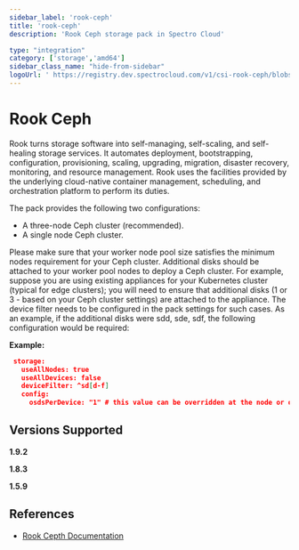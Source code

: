 ```yaml
---
sidebar_label: 'rook-ceph'
title: 'rook-ceph'
description: 'Rook Ceph storage pack in Spectro Cloud'

type: "integration"
category: ['storage','amd64']
sidebar_class_name: "hide-from-sidebar"
logoUrl: ' https://registry.dev.spectrocloud.com/v1/csi-rook-ceph/blobs/sha256:2817270f4eecbc2eea0740c55c7611d1a538a3e17da610a3487bb11b067076d1?type=image/png'
---
```






# Rook Ceph

Rook turns storage software into self-managing, self-scaling, and self-healing storage services. It automates deployment, bootstrapping, configuration, provisioning, scaling, upgrading, migration, disaster recovery, monitoring, and resource management. Rook uses the facilities provided by the underlying cloud-native container management, scheduling, and orchestration platform to perform its duties.

The pack provides the following two configurations:
* A three-node Ceph cluster (recommended).
* A single node Ceph cluster.

Please make sure that your worker node pool size satisfies the minimum nodes requirement for your Ceph cluster. Additional disks should be attached to your worker pool nodes to deploy a Ceph cluster. For example, suppose you are using existing appliances for your Kubernetes cluster (typical for edge clusters); you will need to ensure that additional disks (1 or 3 - based on your Ceph cluster settings) are attached to the appliance. The device filter needs to be configured in the pack settings for such cases. As an example, if the additional disks were sdd, sde, sdf, the following configuration would be required:

**Example:**
```json
 storage:
   useAllNodes: true
   useAllDevices: false
   deviceFilter: ^sd[d-f]
   config:
     osdsPerDevice: "1" # this value can be overridden at the node or device level

```
## Versions Supported

<Tabs>

<TabItem label="1.9.x" value="1.9.x">

**1.9.2**

</TabItem>

<TabItem label="1.8.x" value="1.8.x">

**1.8.3**

</TabItem>


<TabItem label="1.5.x" value="1.5.x">

**1.5.9**

</TabItem>


</Tabs>

## References

- [Rook Cepth Documentation](https://rook.io/docs/rook/v1.10/Getting-Started/intro/)
